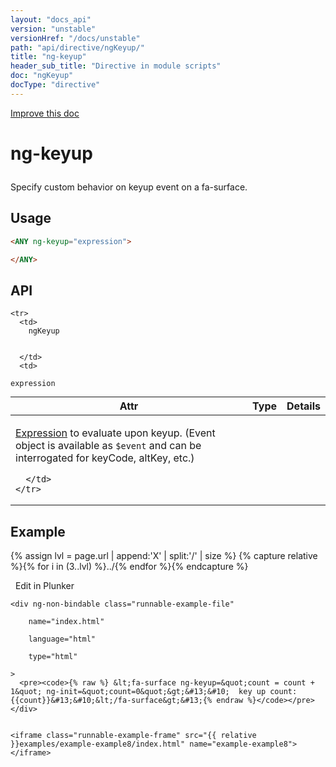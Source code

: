 ```yaml
---
layout: "docs_api"
version: "unstable"
versionHref: "/docs/unstable"
path: "api/directive/ngKeyup/"
title: "ng-keyup"
header_sub_title: "Directive in module scripts"
doc: "ngKeyup"
docType: "directive"
---
```


<div class="improve-docs">
  <a href='https://github.com/Famous/famous-angular/edit/master/src/scripts/directives/fa-input.js#L517'>
    Improve this doc
  </a>
</div>





<h1 class="api-title">

  ng-keyup



</h1>





Specify custom behavior on keyup event on a fa-surface.






  
<h2 id="usage">Usage</h2>
  
```html
<ANY ng-keyup="expression">

</ANY>
```
  
  
<h2 id="api" style="clear:both;">API</h2>

<table class="table" style="margin:0;">
  <thead>
    <tr>
      <th>Attr</th>
      <th>Type</th>
      <th>Details</th>
    </tr>
  </thead>
  <tbody>
    
    <tr>
      <td>
        ngKeyup
        
        
      </td>
      <td>
        
  <code>expression</code>
      </td>
      <td>
        <p><a href="guide/expression">Expression</a> to evaluate upon
keyup. (Event object is available as <code>$event</code> and can be interrogated for keyCode, altKey, etc.)</p>

        
      </td>
    </tr>
    
  </tbody>
</table>

  

  



<h2 id="example">Example</h2><p>

{% assign lvl = page.url | append:'X' | split:'/' | size %}
{% capture relative %}{% for i in (3..lvl) %}../{% endfor %}{% endcapture %}

<div>
  <a ng-click="openPlunkr('{{ relative }}examples/example-example8')" class="btn pull-right">
    <i class="glyphicon glyphicon-edit">&nbsp;</i>
    Edit in Plunker</a>
  <div class="runnable-example" path="examples/example-example8"
      
  >

   
    <div ng-non-bindable class="runnable-example-file"
      
        name="index.html"
      
        language="html"
      
        type="html"
      
    >
      <pre><code>{% raw %} &lt;fa-surface ng-keyup=&quot;count = count + 1&quot; ng-init=&quot;count=0&quot;&gt;&#13;&#10;  key up count: {{count}}&#13;&#10;&lt;/fa-surface&gt;&#13;{% endraw %}</code></pre>
    </div>
  

    <iframe class="runnable-example-frame" src="{{ relative }}examples/example-example8/index.html" name="example-example8"></iframe>
  </div>
</div>


</p>



